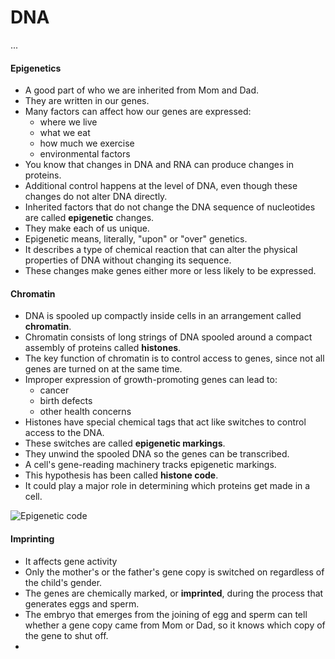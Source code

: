# DNA
...

#### Epigenetics
- A good part of who we are inherited from Mom and Dad.
- They are written in our genes.
- Many factors can affect how our genes are expressed:
  - where we live
  - what we eat
  - how much we exercise
  - environmental factors
- You know that changes in DNA and RNA can produce changes in proteins.
- Additional control happens at the level of DNA, even though these changes do not alter DNA directly. 
- Inherited factors that do not change the DNA sequence of nucleotides are called **epigenetic** changes.
- They make each of us unique.
- Epigenetic means, literally, "upon" or "over" genetics. 
- It describes a type of chemical reaction that can alter the physical properties of DNA without changing its sequence. 
- These changes make genes either more or less likely to be expressed.

#### Chromatin
- DNA is spooled up compactly inside cells in an arrangement called **chromatin**. 
- Chromatin consists of long strings of DNA spooled around a compact assembly of proteins called **histones**.
- The key function of chromatin is to control access to genes, since not all genes are turned on at the same time.
- Improper expression of growth-promoting genes can lead to: 
   - cancer
   - birth defects
   - other health concerns
- Histones have special chemical tags that act like switches to control access to the DNA.
- These switches are called **epigenetic markings**.
- They unwind the spooled DNA so the genes can be transcribed.
- A cell's gene-reading machinery tracks epigenetic markings.
- This hypothesis has been called **histone code**.
- It could play a major role in determining which proteins get made in a cell.

![Epigenetic code](http://upload.wikimedia.org/wikipedia/commons/d/dd/Epigenetic_mechanisms.jpg)
  
#### Imprinting
- It affects gene activity
- Only the mother's or the father's gene copy is switched on regardless of the child's gender. 
- The genes are chemically marked, or **imprinted**, during the process that generates eggs and sperm.
- The embryo that emerges from the joining of egg and sperm can tell whether a gene copy came from Mom or Dad, so it knows which copy of the gene to shut off.
- 
